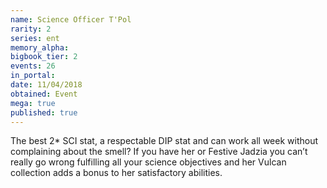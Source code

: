 ```yaml
---
name: Science Officer T'Pol
rarity: 2
series: ent
memory_alpha:
bigbook_tier: 2
events: 26
in_portal:
date: 11/04/2018
obtained: Event
mega: true
published: true
---
```


The best 2* SCI stat, a respectable DIP stat and can work all week without complaining about the smell? If you have her or Festive Jadzia you can’t really go wrong fulfilling all your science objectives and her Vulcan collection adds a bonus to her satisfactory abilities.
